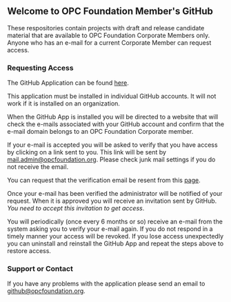 ## Welcome to OPC Foundation Member's GitHub

These respositories contain projects with draft and release candidate material that are available to OPC Foundation Corporate Members only. Anyone who has an e-mail for a current Corporate Member can request access.

### Requesting Access
The GitHub Application can be found [here](https://github.com/apps/opc-corporate-member-verification).

This application must be installed in individual GitHub accounts. It will not work if it is installed on an organization.

When the GitHub App is installed you will be directed to a website that will check the e-mails associated with your GitHub account and confirm that the e-mail domain belongs to an OPC Foundation Corporate member. 

If your e-mail is accepted you will be asked to verify that you have access by clicking on a link sent to you. This link will be sent by mail.admin@opcfoundation.org. Please check junk mail settings if you do not receive the email.

You can request that the verification email be resent from this [page](https://apps.opcfoundation.org/registration/).

Once your e-mail has been verified the administrator will be notified of your request. When it is approved you will receive an invitation sent by GitHub. *You need to accept this invitation to get access*.

You will periodically (once every 6 months or so) receive an e-mail from the system asking you to verify your e-mail again. If you do not respond in a timely manner your access will be revoked. If you lose access unexpectedly you can uninstall and reinstall the GitHub App and repeat the steps above to restore access.

### Support or Contact

If you have any problems with the application please send an email to github@opcfoundation.org.

